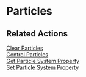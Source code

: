 # Particles

## Related Actions

[Clear Particles](../reference/actions.md#clear-particles)  
[Control Particles](../reference/actions.md#control-particles)  
[Get Particle System Property](../reference/actions.md#get-particle-system-property)  
[Set Particle System Property](../reference/actions.md#set-particle-system-property)


